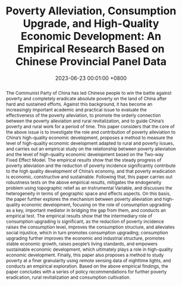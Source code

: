---
title:          "Poverty Alleviation, Consumption Upgrade, and High-Quality Economic Development: An Empirical Research Based on Chinese Provincial Panel Data"
date:           2023-06-23 00:01:00 +0800
selected:       false
pub:            "BEcon in Trade and Economics thesis"
# pub_pre:        "Submitted to "
# pub_post:       'Under review.'
# pub_last:       ' <span class="badge badge-pill badge-publication badge-success">Spotlight</span>'
# pub_date:       "2023"

abstract: >-
  The Communist Party of China has led Chinese people to win the battle against poverty and completely eradicate absolute poverty on the land of China after hard and sustained efforts. Against this background, it has become an increasingly important academic and practical issue to evaluate the effectiveness of the poverty alleviation, to promote the orderly connection between the poverty alleviation and rural revitalization, and to guide China’s poverty and rural work for a period of time. This paper considers that the core of the above issue is to investigate the role and contribution of poverty alleviation to China’s high-quality economic development, proposes a method to measure the level of high-quality economic development adapted to rural and poverty issues, and carries out an empirical study on the relationship between poverty alleviation and the level of high-quality economic development based on the Two-way Fixed Effect Model. The empirical results show that the steady progress of poverty alleviation and the reduction of poverty incidence significantly contribute to the high quality development of China’s economy, and that poverty eradication is economic, constructive and sustainable. Following that, this paper carries out robustness tests on the above empirical results, mitigates the endogeneity problem using topographic relief as an Instrumental Variable, and discusses the heterogeneity in terms of geographic space and effects aspects. On this basis, the paper further explores the mechanism between poverty alleviation and high-quality economic development, focusing on the role of consumption upgrading as a key, important mediator in bridging the gap from them, and conducts an empirical test. The empirical results show that the intermediary role of consumption upgrading is significant, as the reduction of poverty incidence raises the consumption level, improves the consumption structure, and alleviates social injustice, which in turn promotes consumption upgrading; consumption upgrading further improves the economic and industrial structure, promotes stable economic growth, raises people’s living standards, and empowers sustainable economic development, which ultimately plays a role in high-quality economic development. Finally, this paper also proposes a method to study poverty at a finer granularity using remote sensing data of nighttime lights, and conducts an empirical exploration. Based on the above empirical findings, the paper concludes with a series of policy recommendations for further poverty eradication, rural revitalization and consumption cultivation.

cover:          /assets/images/covers/2023-1.png
authors:
  - Huabing Li
links:
---